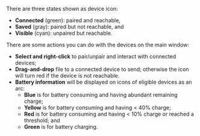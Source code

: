 There are three states shown as device icon:

- **Connected** (green): paired and reachable,
- **Saved** (gray): paired but not reachable, and
- **Visible** (cyan): unpaired but reachable.

There are some actions you can do with the devices on the main window:

- **Select and right-click** to pair/unpair and interact with connected devices;
- **Drag-and-drop** file to a connected device to send; otherwise the icon will turn red if the device is not reachable.
- **Battery information** will be displayed on icons of eligible devices as an arc:
    - **Blue** is for battery consuming and having abundant remaining charge;
    - **Yellow** is for battery consuming and having &lt; 40% charge;
    - **Red** is for battery consuming and having &lt; 10% charge or reached a threshold; and
    - **Green** is for battery charging.

